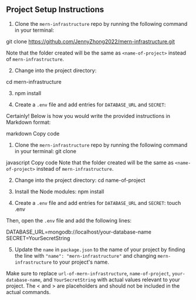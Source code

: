 ## Project Setup Instructions

1. Clone the `mern-infrastructure` repo by running the following command in your terminal:

git clone https://github.com/JennyZhong2022/mern-infrastructure.git

Note that the folder created will be the same as `<name-of-project>` instead of `mern-infrastructure`.

2. Change into the project directory:

cd mern-infrastructure


3. npm install


4. Create a `.env` file and add entries for `DATABASE_URL` and `SECRET`:


Certainly! Below is how you would write the provided instructions in Markdown format:

markdown
Copy code
1. Clone the `mern-infrastructure` repo by running the following command in your terminal:
git clone <url-of-mern-infrastructure> <name-of-project>

javascript
Copy code
Note that the folder created will be the same as `<name-of-project>` instead of `mern-infrastructure`.

2. Change into the project directory:
cd name-of-project


3. Install the Node modules:
npm install


4. Create a `.env` file and add entries for `DATABASE_URL` and `SECRET`:
touch .env

Then, open the `.env` file and add the following lines:

DATABASE_URL=mongodb://localhost/your-database-name
SECRET=YourSecretString


5. Update the `name` in `package.json` to the name of your project by finding the line with `"name": "mern-infrastructure"` and changing `mern-infrastructure` to your project's name.

Make sure to replace `url-of-mern-infrastructure`, `name-of-project`, `your-database-name`, and `YourSecretString` with actual values relevant to your project. The < and > are placeholders and should not be included in the actual commands.